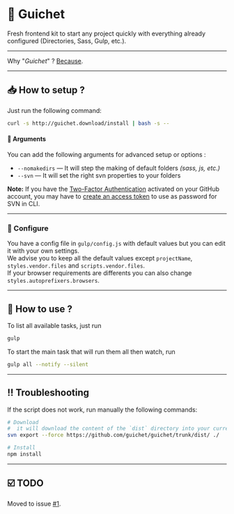 # :bow: Guichet
Fresh frontend kit to start any project quickly with everything already configured (Directories, Sass, Gulp, etc.).

---

Why "*Guichet*" ? [Because](https://www.legifrance.gouv.fr/affichTexte.do;jsessionid=?cidTexte=JORFTEXT000029461191&dateTexte=&oldAction=dernierJO&categorieLien=id).

---

## :inbox_tray: How to setup ?

Just run the following command:

```bash
curl -s http://guichet.download/install | bash -s --
```

#### :small_blue_diamond: Arguments
You can add the following arguments for advanced setup or options :

- `--nomakedirs` — It will step the making of default folders _(sass, js, etc.)_
- `--svn` — It will set the right svn properties to your folders

**Note:** If you have the [Two-Factor Authentication](https://help.github.com/articles/about-two-factor-authentication/) activated on your GitHub account, you may have to [create an access token](https://help.github.com/articles/creating-an-access-token-for-command-line-use/) to use as password for SVN in CLI.

---

### :wrench: Configure

You have a config file in `gulp/config.js` with default values but you can edit it with your own settings.  
We advise you to keep all the default values except `projectName`, `styles.vendor.files` and `scripts.vendor.files`.  
If your browser requirements are differents you can also change `styles.autoprefixers.browsers`.  

---

## :rocket: How to use ?

To list all available tasks, just run

```bash
gulp
```

To start the main task that will run them all then watch, run

```bash
gulp all --notify --silent
```

---

## :bangbang: Troubleshooting

If the script does not work, run manually the following commands:

```bash
# Download
#  it will download the content of the `dist` directory into your current folder.
svn export --force https://github.com/guichet/guichet/trunk/dist/ ./

# Install
npm install
```

---

## :ballot_box_with_check: TODO

Moved to issue [#1](https://github.com/guichet/guichet/issues/1).
